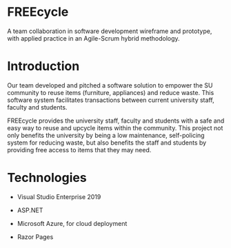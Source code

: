 # FREEcycle

A team collaboration in software development wireframe and prototype,
with applied practice in an Agile-Scrum hybrid methodology. 

# Introduction

Our team developed and pitched a software solution to empower the SU community to reuse items (furniture, appliances)
 and reduce waste. This software system facilitates transactions between current university staff, faculty and students.

FREEcycle provides the university staff, faculty and students with a safe and easy way to reuse and upcycle items within the community.
 This project not only benefits the university by being a low maintenance, self-policing system for reducing waste, but also benefits
 the staff and students by providing free access to items that they may need.

<!-- ## Sitemap -->
<!-- ![Sitemap](./img/freecycle_sitemap.png) -->

# Technologies

* Visual Studio Enterprise 2019

* ASP.NET

* Microsoft Azure, for cloud deployment

* Razor Pages
